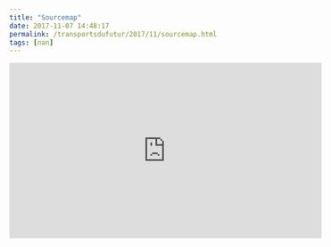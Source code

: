 ```yaml
---
title: "Sourcemap"
date: 2017-11-07 14:48:17
permalink: /transportsdufutur/2017/11/sourcemap.html
tags: [nan]
---
```


<iframe width="560" height="315" src="https://www.youtube.com/embed/K-JSjs1cj1o" frameborder="0" allowfullscreen></iframe>
